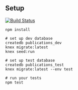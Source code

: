 ## Setup

[![Build Status](https://travis-ci.com/turingschool-examples/all-your-base.svg?branch=master)](https://travis-ci.com/turingschool-examples/all-your-base)

```
npm install

# set up dev database
createdb publications_dev
knex migrate:latest
knex seed:run

# set up test database
createdb publications_test
knex migrate:latest --env test

# run your tests
npm test
```
